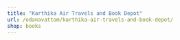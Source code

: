 ```yaml
---
title: "Karthika Air Travels and Book Depot"
url: /odanavattom/karthika-air-travels-and-book-depot/
shop: books
---
```

